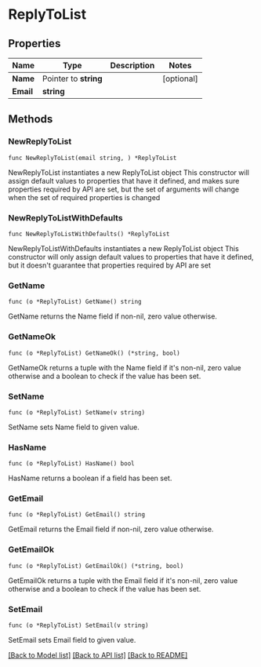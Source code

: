 # ReplyToList

## Properties

Name | Type | Description | Notes
------------ | ------------- | ------------- | -------------
**Name** | Pointer to **string** |  | [optional] 
**Email** | **string** |  | 

## Methods

### NewReplyToList

`func NewReplyToList(email string, ) *ReplyToList`

NewReplyToList instantiates a new ReplyToList object
This constructor will assign default values to properties that have it defined,
and makes sure properties required by API are set, but the set of arguments
will change when the set of required properties is changed

### NewReplyToListWithDefaults

`func NewReplyToListWithDefaults() *ReplyToList`

NewReplyToListWithDefaults instantiates a new ReplyToList object
This constructor will only assign default values to properties that have it defined,
but it doesn't guarantee that properties required by API are set

### GetName

`func (o *ReplyToList) GetName() string`

GetName returns the Name field if non-nil, zero value otherwise.

### GetNameOk

`func (o *ReplyToList) GetNameOk() (*string, bool)`

GetNameOk returns a tuple with the Name field if it's non-nil, zero value otherwise
and a boolean to check if the value has been set.

### SetName

`func (o *ReplyToList) SetName(v string)`

SetName sets Name field to given value.

### HasName

`func (o *ReplyToList) HasName() bool`

HasName returns a boolean if a field has been set.

### GetEmail

`func (o *ReplyToList) GetEmail() string`

GetEmail returns the Email field if non-nil, zero value otherwise.

### GetEmailOk

`func (o *ReplyToList) GetEmailOk() (*string, bool)`

GetEmailOk returns a tuple with the Email field if it's non-nil, zero value otherwise
and a boolean to check if the value has been set.

### SetEmail

`func (o *ReplyToList) SetEmail(v string)`

SetEmail sets Email field to given value.



[[Back to Model list]](../README.md#documentation-for-models) [[Back to API list]](../README.md#documentation-for-api-endpoints) [[Back to README]](../README.md)


